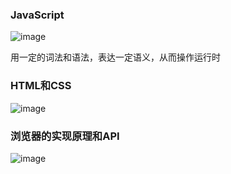### JavaScript
![image](https://static001.geekbang.org/resource/image/6a/9b/6aec0a09381a2f74014ec604ef99c19b.png)

用一定的词法和语法，表达一定语义，从而操作运行时


### HTML和CSS
![image](https://static001.geekbang.org/resource/image/41/62/4153891927afac7f4c21ccf6a141f062.png)


### 浏览器的实现原理和API

![image](https://static001.geekbang.org/resource/image/cb/cb/cbb6d198ccfb95af4906eeb0581333cb.png)